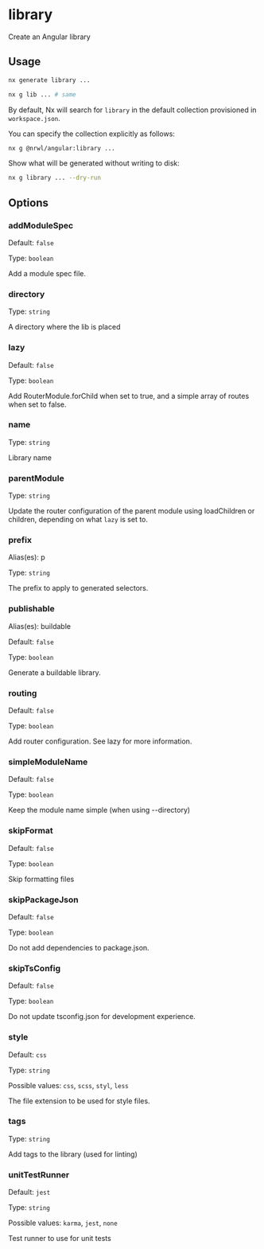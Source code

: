 # library

Create an Angular library

## Usage

```bash
nx generate library ...
```

```bash
nx g lib ... # same
```

By default, Nx will search for `library` in the default collection provisioned in `workspace.json`.

You can specify the collection explicitly as follows:

```bash
nx g @nrwl/angular:library ...
```

Show what will be generated without writing to disk:

```bash
nx g library ... --dry-run
```

## Options

### addModuleSpec

Default: `false`

Type: `boolean`

Add a module spec file.

### directory

Type: `string`

A directory where the lib is placed

### lazy

Default: `false`

Type: `boolean`

Add RouterModule.forChild when set to true, and a simple array of routes when set to false.

### name

Type: `string`

Library name

### parentModule

Type: `string`

Update the router configuration of the parent module using loadChildren or children, depending on what `lazy` is set to.

### prefix

Alias(es): p

Type: `string`

The prefix to apply to generated selectors.

### publishable

Alias(es): buildable

Default: `false`

Type: `boolean`

Generate a buildable library.

### routing

Default: `false`

Type: `boolean`

Add router configuration. See lazy for more information.

### simpleModuleName

Default: `false`

Type: `boolean`

Keep the module name simple (when using --directory)

### skipFormat

Default: `false`

Type: `boolean`

Skip formatting files

### skipPackageJson

Default: `false`

Type: `boolean`

Do not add dependencies to package.json.

### skipTsConfig

Default: `false`

Type: `boolean`

Do not update tsconfig.json for development experience.

### style

Default: `css`

Type: `string`

Possible values: `css`, `scss`, `styl`, `less`

The file extension to be used for style files.

### tags

Type: `string`

Add tags to the library (used for linting)

### unitTestRunner

Default: `jest`

Type: `string`

Possible values: `karma`, `jest`, `none`

Test runner to use for unit tests
